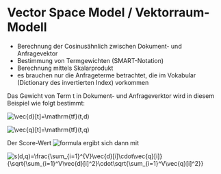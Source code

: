 # Vector Space Model / Vektorraum-Modell

* Berechnung der Cosinusähnlich zwischen Dokument- und Anfragevektor
* Bestimmung von Termgewichten (SMART-Notation)
* Berechnung mittels Skalarprodukt
* es brauchen nur die Anfrageterme betrachtet, die im Vokabular (Dictionary des invertierten Index) vorkommen

Das Gewicht von Term t in Dokument- und Anfrageverktor wird in diesem Beispiel wie folgt bestimmt:

![\vec{d}[t]=\mathrm{tf}(t,d)](https://render.githubusercontent.com/render/math?math=%5CLarge+%5Cdisplaystyle+%5Cvec%7Bd%7D%5Bt%5D%3D%5Cmathrm%7Btf%7D%28t%2Cd%29)

![\vec{q}[t]=\mathrm{tf}(t,q)](https://render.githubusercontent.com/render/math?math=%5CLarge+%5Cdisplaystyle+%5Cvec%7Bq%7D%5Bt%5D%3D%5Cmathrm%7Btf%7D%28t%2Cq%29)

Der Score-Wert ![formula](https://render.githubusercontent.com/render/math?math=s(d,q)) ergibt sich dann mit

![s(d,q)=\frac{\sum_{i=1}^{V}\vec{d}[i]\cdot\vec{q}[i]}{\sqrt{\sum_{i=1}^V\vec{d}[i]^2}\cdot\sqrt{\sum_{i=1}^V\vec{q}[i]^2}}](https://render.githubusercontent.com/render/math?math=%5CLarge+%5Cdisplaystyle+s%28d%2Cq%29%3D%5Cfrac%7B%5Csum_%7Bi%3D1%7D%5E%7BV%7D%5Cvec%7Bd%7D%5Bi%5D%5Ccdot%5Cvec%7Bq%7D%5Bi%5D%7D%7B%5Csqrt%7B%5Csum_%7Bi%3D1%7D%5EV%5Cvec%7Bd%7D%5Bi%5D%5E2%7D%5Ccdot%5Csqrt%7B%5Csum_%7Bi%3D1%7D%5EV%5Cvec%7Bq%7D%5Bi%5D%5E2%7D%7D)


